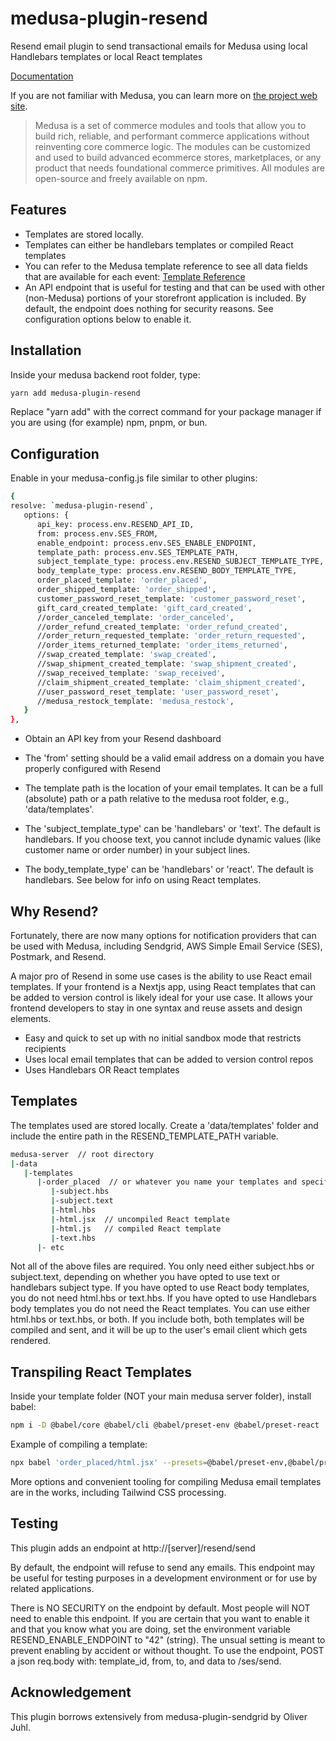 # medusa-plugin-resend

Resend email plugin to send transactional emails for Medusa using local Handlebars templates or local React templates

[Documentation](https://pevey.com/medusa-plugin-resend)

If you are not familiar with Medusa, you can learn more on [the project web site](https://www.medusajs.com/).

> Medusa is a set of commerce modules and tools that allow you to build rich, reliable, and performant commerce applications without reinventing core commerce logic. The modules can be customized and used to build advanced ecommerce stores, marketplaces, or any product that needs foundational commerce primitives. All modules are open-source and freely available on npm.

## Features

- Templates are stored locally.  
- Templates can either be handlebars templates or compiled React templates
- You can refer to the Medusa template reference to see all data fields that are available for each event: [Template Reference](https://docs.medusajs.com/plugins/notifications/sendgrid#template-reference)
- An API endpoint that is useful for testing and that can be used with other (non-Medusa) portions of your storefront application is included.  By default, the endpoint does nothing for security reasons.  See configuration options below to enable it.

## Installation

Inside your medusa backend root folder, type:

```bash
yarn add medusa-plugin-resend
```

Replace "yarn add" with the correct command for your package manager if you are using (for example) npm, pnpm, or bun.

## Configuration

Enable in your medusa-config.js file similar to other plugins:

```bash
{
resolve: `medusa-plugin-resend`,
   options: {
      api_key: process.env.RESEND_API_ID,
      from: process.env.SES_FROM,
      enable_endpoint: process.env.SES_ENABLE_ENDPOINT,
      template_path: process.env.SES_TEMPLATE_PATH,
      subject_template_type: process.env.RESEND_SUBJECT_TEMPLATE_TYPE,
      body_template_type: process.env.RESEND_BODY_TEMPLATE_TYPE,
      order_placed_template: 'order_placed',
      order_shipped_template: 'order_shipped',
      customer_password_reset_template: 'customer_password_reset',
      gift_card_created_template: 'gift_card_created',
      //order_canceled_template: 'order_canceled',
      //order_refund_created_template: 'order_refund_created',
      //order_return_requested_template: 'order_return_requested',
      //order_items_returned_template: 'order_items_returned',
      //swap_created_template: 'swap_created',
      //swap_shipment_created_template: 'swap_shipment_created',
      //swap_received_template: 'swap_received',
      //claim_shipment_created_template: 'claim_shipment_created',
      //user_password_reset_template: 'user_password_reset',
      //medusa_restock_template: 'medusa_restock',
   }
},
```

- Obtain an API key from your Resend dashboard

- The 'from' setting should be a valid email address on a domain you have properly configured with Resend

- The template path is the location of your email templates.  It can be a full (absolute) path or a path relative to the medusa root folder, e.g., 'data/templates'.

- The 'subject_template_type' can be 'handlebars' or 'text'.  The default is handlebars.  If you choose text, you cannot include dynamic values (like customer name or order number) in your subject lines.

- The body_template_type' can be 'handlebars' or 'react'.  The default is handlebars.  See below for info on using React templates.

## Why Resend?

Fortunately, there are now many options for notification providers that can be used with Medusa, including Sendgrid, AWS Simple Email Service (SES), Postmark, and Resend.

A major pro of Resend in some use cases is the ability to use React email templates.  If your frontend is a Nextjs app, using React templates that can be added to version control is likely ideal for your use case.  It allows your frontend developers to stay in one syntax and reuse assets and design elements.

- Easy and quick to set up with no initial sandbox mode that restricts recipients
- Uses local email templates that can be added to version control repos
- Uses Handlebars OR React templates

## Templates

The templates used are stored locally.  Create a 'data/templates' folder and include the entire path in the RESEND_TEMPLATE_PATH variable.

```bash
medusa-server  // root directory
|-data
   |-templates
      |-order_placed  // or whatever you name your templates and specify in the config file
         |-subject.hbs
         |-subject.text
         |-html.hbs
         |-html.jsx  // uncompiled React template
         |-html.js   // compiled React template
         |-text.hbs
      |- etc   
```

Not all of the above files are required.  You only need either subject.hbs or subject.text, depending on whether you have opted to use text or handlebars subject type.  If you have opted to use React body templates, you do not need html.hbs or text.hbs.  If you have opted to use Handlebars body templates you do not need the React templates.  You can use either html.hbs or text.hbs, or both.  If you include both, both templates will be compiled and sent, and it will be up to the user's email client which gets rendered.

## Transpiling React Templates

Inside your template folder (NOT your main medusa server folder), install babel:

```bash
npm i -D @babel/core @babel/cli @babel/preset-env @babel/preset-react
```

Example of compiling a template:

```bash
npx babel 'order_placed/html.jsx' --presets=@babel/preset-env,@babel/preset-react -o 'order_placed/html.js'
```

More options and convenient tooling for compiling Medusa email templates are in the works, including Tailwind CSS processing.

## Testing

This plugin adds an endpoint at http://[server]/resend/send

By default, the endpoint will refuse to send any emails.
This endpoint may be useful for testing purposes in a development environment or for use by related applications.

There is NO SECURITY on the endpoint by default. Most people will NOT need to enable this endpoint.
If you are certain that you want to enable it and that you know what you are doing,
set the environment variable RESEND_ENABLE_ENDPOINT to "42" (string).
The unsual setting is meant to prevent enabling by accident or without thought.
To use the endpoint, POST a json req.body with: template_id, from, to, and data to /ses/send.

## Acknowledgement

This plugin borrows extensively from medusa-plugin-sendgrid by Oliver Juhl.
